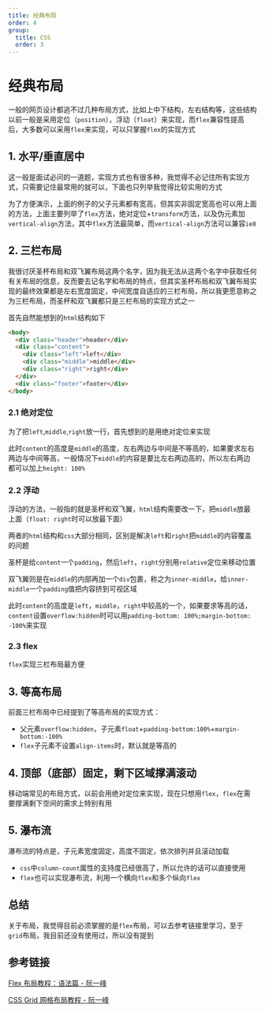 ```yaml
---
title: 经典布局
order: 4
group:
  title: CSS
  order: 3
---
```


# 经典布局

一般的网页设计都逃不过几种布局方式，比如上中下结构，左右结构等，这些结构以前一般是采用定位（`position`），浮动（`float`）来实现，而`flex`兼容性提高后，大多数可以采用`flex`来实现，可以只掌握`flex`的实现方式

## 1. 水平/垂直居中

这一般是面试必问的一道题，实现方式也有很多种，我觉得不必记住所有实现方式，只需要记住最常用的就可以，下面也只列举我觉得比较实用的方式

<code src="../../demo/AlignCenter"></code>

为了方便演示，上面的例子的父子元素都有宽高，但其实非固定宽高也可以用上面的方法，上面主要列举了`flex`方法，绝对定位+`transform`方法，以及伪元素加`vertical-align`方法，其中`flex`方法最简单，而`vertical-align`方法可以兼容`ie8`

## 2. 三栏布局

我很讨厌圣杯布局和双飞翼布局这两个名字，因为我无法从这两个名字中获取任何有关布局的信息，反而要去记名字和布局的特点，但其实圣杯布局和双飞翼布局实现的最终效果都是左右宽度固定，中间宽度自适应的三栏布局，所以我更愿意称之为三栏布局，而圣杯和双飞翼都只是三栏布局的实现方式之一

首先自然能想到的`html`结构如下

```html
<body>
  <div class="header">header</div>
  <div class="content">
    <div class="left">left</div>
    <div class="middle">middle</div>
    <div class="right">right</div>
  </div>
  <div class="footer">footer</div>
</body>
```

### 2.1 绝对定位

为了把`left`,`middle`,`right`放一行，首先想到的是用绝对定位来实现

<code src="../../demo/ThreeColumn/Absolute"></code>

此时`content`的高度是`middle`的高度，左右两边与中间是不等高的，如果要求左右两边与中间等高，一般情况下`middle`的内容是要比左右两边高的，所以左右两边都可以加上`height: 100%`

### 2.2 浮动

浮动的方法，一般指的就是圣杯和双飞翼，`html`结构需要改一下，把`middle`放最上面（`float: right`时可以放最下面）

两者的`html`结构和`css`大部分相同，区别是解决`left`和`right`把`middle`的内容覆盖的问题

圣杯是给`content`一个`padding`，然后`left`，`right`分别用`relative`定位来移动位置

双飞翼则是在`middle`的内部再加一个`div`包裹，称之为`inner-middle`，给`inner-middle`一个`padding`值把内容挤到可视区域

<code src="../../demo/ThreeColumn/Float"></code>

此时`content`的高度是`left`，`middle`，`right`中较高的一个，如果要求等高的话，`content`设置`overflow:hidden`时可以用`padding-bottom: 100%;margin-bottom: -100%`来实现

### 2.3 flex

`flex`实现三栏布局最方便

<code src="../../demo/ThreeColumn/Flex"></code>

## 3. 等高布局

前面三栏布局中已经提到了等高布局的实现方式：

- 父元素`overflow:hidden`，子元素`float`+`padding-bottom:100%`+`margin-bottom:-100%`
- `flex`子元素不设置`align-items`时，默认就是等高的

## 4. 顶部（底部）固定，剩下区域撑满滚动

移动端常见的布局方式，以前会用绝对定位来实现，现在只想用`flex`，`flex`在需要撑满剩下空间的需求上特别有用

## 5. 瀑布流

瀑布流的特点是，子元素宽度固定，高度不固定，依次排列并且滚动加载

- `css`中`column-count`属性的支持度已经很高了，所以允许的话可以直接使用
- `flex`也可以实现瀑布流，利用一个横向`flex`和多个纵向`flex`

## 总结

关于布局，我觉得目前必须掌握的是`flex`布局，可以去参考链接里学习，至于`grid`布局，我目前还没有使用过，所以没有提到

## 参考链接

[Flex 布局教程：语法篇 - 阮一峰](https://www.ruanyifeng.com/blog/2015/07/flex-grammar.html)

[CSS Grid 网格布局教程 - 阮一峰](http://www.ruanyifeng.com/blog/2019/03/grid-layout-tutorial.html)
